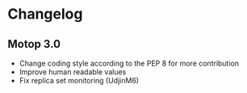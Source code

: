 Changelog
=========


Motop 3.0
---------

* Change coding style according to the PEP 8 for more contribution
* Improve human readable values
* Fix replica set monitoring (UdjinM6)

